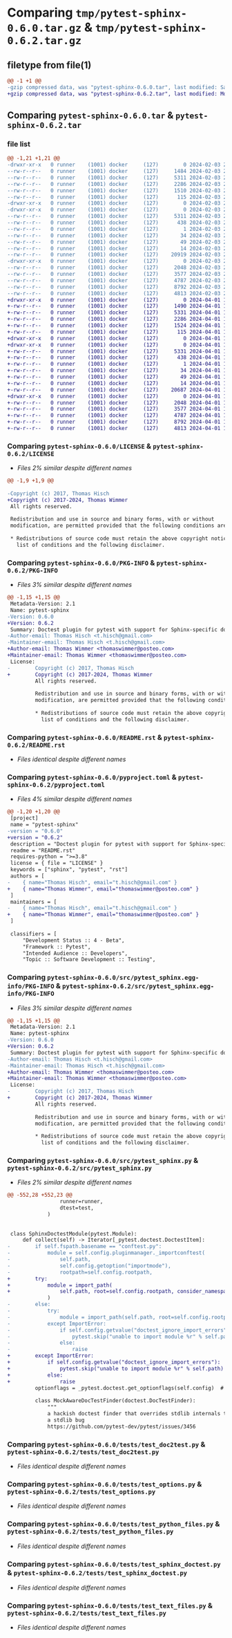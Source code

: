 # Comparing `tmp/pytest-sphinx-0.6.0.tar.gz` & `tmp/pytest-sphinx-0.6.2.tar.gz`

## filetype from file(1)

```diff
@@ -1 +1 @@
-gzip compressed data, was "pytest-sphinx-0.6.0.tar", last modified: Sat Feb  3 20:08:07 2024, max compression
+gzip compressed data, was "pytest-sphinx-0.6.2.tar", last modified: Mon Apr  1 19:02:48 2024, max compression
```

## Comparing `pytest-sphinx-0.6.0.tar` & `pytest-sphinx-0.6.2.tar`

### file list

```diff
@@ -1,21 +1,21 @@
-drwxr-xr-x   0 runner    (1001) docker     (127)        0 2024-02-03 20:08:06.998249 pytest-sphinx-0.6.0/
--rw-r--r--   0 runner    (1001) docker     (127)     1484 2024-02-03 20:07:57.000000 pytest-sphinx-0.6.0/LICENSE
--rw-r--r--   0 runner    (1001) docker     (127)     5311 2024-02-03 20:08:06.998249 pytest-sphinx-0.6.0/PKG-INFO
--rw-r--r--   0 runner    (1001) docker     (127)     2286 2024-02-03 20:07:57.000000 pytest-sphinx-0.6.0/README.rst
--rw-r--r--   0 runner    (1001) docker     (127)     1510 2024-02-03 20:07:57.000000 pytest-sphinx-0.6.0/pyproject.toml
--rw-r--r--   0 runner    (1001) docker     (127)      115 2024-02-03 20:08:06.998249 pytest-sphinx-0.6.0/setup.cfg
-drwxr-xr-x   0 runner    (1001) docker     (127)        0 2024-02-03 20:08:06.994249 pytest-sphinx-0.6.0/src/
-drwxr-xr-x   0 runner    (1001) docker     (127)        0 2024-02-03 20:08:06.994249 pytest-sphinx-0.6.0/src/pytest_sphinx.egg-info/
--rw-r--r--   0 runner    (1001) docker     (127)     5311 2024-02-03 20:08:06.000000 pytest-sphinx-0.6.0/src/pytest_sphinx.egg-info/PKG-INFO
--rw-r--r--   0 runner    (1001) docker     (127)      438 2024-02-03 20:08:06.000000 pytest-sphinx-0.6.0/src/pytest_sphinx.egg-info/SOURCES.txt
--rw-r--r--   0 runner    (1001) docker     (127)        1 2024-02-03 20:08:06.000000 pytest-sphinx-0.6.0/src/pytest_sphinx.egg-info/dependency_links.txt
--rw-r--r--   0 runner    (1001) docker     (127)       34 2024-02-03 20:08:06.000000 pytest-sphinx-0.6.0/src/pytest_sphinx.egg-info/entry_points.txt
--rw-r--r--   0 runner    (1001) docker     (127)       49 2024-02-03 20:08:06.000000 pytest-sphinx-0.6.0/src/pytest_sphinx.egg-info/requires.txt
--rw-r--r--   0 runner    (1001) docker     (127)       14 2024-02-03 20:08:06.000000 pytest-sphinx-0.6.0/src/pytest_sphinx.egg-info/top_level.txt
--rw-r--r--   0 runner    (1001) docker     (127)    20919 2024-02-03 20:07:57.000000 pytest-sphinx-0.6.0/src/pytest_sphinx.py
-drwxr-xr-x   0 runner    (1001) docker     (127)        0 2024-02-03 20:08:06.994249 pytest-sphinx-0.6.0/tests/
--rw-r--r--   0 runner    (1001) docker     (127)     2048 2024-02-03 20:07:57.000000 pytest-sphinx-0.6.0/tests/test_doc2test.py
--rw-r--r--   0 runner    (1001) docker     (127)     3577 2024-02-03 20:07:57.000000 pytest-sphinx-0.6.0/tests/test_options.py
--rw-r--r--   0 runner    (1001) docker     (127)     4787 2024-02-03 20:07:57.000000 pytest-sphinx-0.6.0/tests/test_python_files.py
--rw-r--r--   0 runner    (1001) docker     (127)     8792 2024-02-03 20:07:57.000000 pytest-sphinx-0.6.0/tests/test_sphinx_doctest.py
--rw-r--r--   0 runner    (1001) docker     (127)     4813 2024-02-03 20:07:57.000000 pytest-sphinx-0.6.0/tests/test_text_files.py
+drwxr-xr-x   0 runner    (1001) docker     (127)        0 2024-04-01 19:02:48.479334 pytest-sphinx-0.6.2/
+-rw-r--r--   0 runner    (1001) docker     (127)     1490 2024-04-01 19:02:42.000000 pytest-sphinx-0.6.2/LICENSE
+-rw-r--r--   0 runner    (1001) docker     (127)     5331 2024-04-01 19:02:48.479334 pytest-sphinx-0.6.2/PKG-INFO
+-rw-r--r--   0 runner    (1001) docker     (127)     2286 2024-04-01 19:02:42.000000 pytest-sphinx-0.6.2/README.rst
+-rw-r--r--   0 runner    (1001) docker     (127)     1524 2024-04-01 19:02:42.000000 pytest-sphinx-0.6.2/pyproject.toml
+-rw-r--r--   0 runner    (1001) docker     (127)      115 2024-04-01 19:02:48.479334 pytest-sphinx-0.6.2/setup.cfg
+drwxr-xr-x   0 runner    (1001) docker     (127)        0 2024-04-01 19:02:48.475334 pytest-sphinx-0.6.2/src/
+drwxr-xr-x   0 runner    (1001) docker     (127)        0 2024-04-01 19:02:48.479334 pytest-sphinx-0.6.2/src/pytest_sphinx.egg-info/
+-rw-r--r--   0 runner    (1001) docker     (127)     5331 2024-04-01 19:02:48.000000 pytest-sphinx-0.6.2/src/pytest_sphinx.egg-info/PKG-INFO
+-rw-r--r--   0 runner    (1001) docker     (127)      438 2024-04-01 19:02:48.000000 pytest-sphinx-0.6.2/src/pytest_sphinx.egg-info/SOURCES.txt
+-rw-r--r--   0 runner    (1001) docker     (127)        1 2024-04-01 19:02:48.000000 pytest-sphinx-0.6.2/src/pytest_sphinx.egg-info/dependency_links.txt
+-rw-r--r--   0 runner    (1001) docker     (127)       34 2024-04-01 19:02:48.000000 pytest-sphinx-0.6.2/src/pytest_sphinx.egg-info/entry_points.txt
+-rw-r--r--   0 runner    (1001) docker     (127)       49 2024-04-01 19:02:48.000000 pytest-sphinx-0.6.2/src/pytest_sphinx.egg-info/requires.txt
+-rw-r--r--   0 runner    (1001) docker     (127)       14 2024-04-01 19:02:48.000000 pytest-sphinx-0.6.2/src/pytest_sphinx.egg-info/top_level.txt
+-rw-r--r--   0 runner    (1001) docker     (127)    20687 2024-04-01 19:02:42.000000 pytest-sphinx-0.6.2/src/pytest_sphinx.py
+drwxr-xr-x   0 runner    (1001) docker     (127)        0 2024-04-01 19:02:48.479334 pytest-sphinx-0.6.2/tests/
+-rw-r--r--   0 runner    (1001) docker     (127)     2048 2024-04-01 19:02:42.000000 pytest-sphinx-0.6.2/tests/test_doc2test.py
+-rw-r--r--   0 runner    (1001) docker     (127)     3577 2024-04-01 19:02:42.000000 pytest-sphinx-0.6.2/tests/test_options.py
+-rw-r--r--   0 runner    (1001) docker     (127)     4787 2024-04-01 19:02:42.000000 pytest-sphinx-0.6.2/tests/test_python_files.py
+-rw-r--r--   0 runner    (1001) docker     (127)     8792 2024-04-01 19:02:42.000000 pytest-sphinx-0.6.2/tests/test_sphinx_doctest.py
+-rw-r--r--   0 runner    (1001) docker     (127)     4813 2024-04-01 19:02:42.000000 pytest-sphinx-0.6.2/tests/test_text_files.py
```

### Comparing `pytest-sphinx-0.6.0/LICENSE` & `pytest-sphinx-0.6.2/LICENSE`

 * *Files 2% similar despite different names*

```diff
@@ -1,9 +1,9 @@
 
-Copyright (c) 2017, Thomas Hisch
+Copyright (c) 2017-2024, Thomas Wimmer
 All rights reserved.
 
 Redistribution and use in source and binary forms, with or without
 modification, are permitted provided that the following conditions are met:
 
 * Redistributions of source code must retain the above copyright notice, this
   list of conditions and the following disclaimer.
```

### Comparing `pytest-sphinx-0.6.0/PKG-INFO` & `pytest-sphinx-0.6.2/PKG-INFO`

 * *Files 3% similar despite different names*

```diff
@@ -1,15 +1,15 @@
 Metadata-Version: 2.1
 Name: pytest-sphinx
-Version: 0.6.0
+Version: 0.6.2
 Summary: Doctest plugin for pytest with support for Sphinx-specific doctest-directives
-Author-email: Thomas Hisch <t.hisch@gmail.com>
-Maintainer-email: Thomas Hisch <t.hisch@gmail.com>
+Author-email: Thomas Wimmer <thomaswimmer@posteo.com>
+Maintainer-email: Thomas Wimmer <thomaswimmer@posteo.com>
 License: 
-        Copyright (c) 2017, Thomas Hisch
+        Copyright (c) 2017-2024, Thomas Wimmer
         All rights reserved.
         
         Redistribution and use in source and binary forms, with or without
         modification, are permitted provided that the following conditions are met:
         
         * Redistributions of source code must retain the above copyright notice, this
           list of conditions and the following disclaimer.
```

### Comparing `pytest-sphinx-0.6.0/README.rst` & `pytest-sphinx-0.6.2/README.rst`

 * *Files identical despite different names*

### Comparing `pytest-sphinx-0.6.0/pyproject.toml` & `pytest-sphinx-0.6.2/pyproject.toml`

 * *Files 4% similar despite different names*

```diff
@@ -1,20 +1,20 @@
 [project]
 name = "pytest-sphinx"
-version = "0.6.0"
+version = "0.6.2"
 description = "Doctest plugin for pytest with support for Sphinx-specific doctest-directives"
 readme = "README.rst"
 requires-python = ">=3.8"
 license = { file = "LICENSE" }
 keywords = ["sphinx", "pytest", "rst"]
 authors = [
-    { name="Thomas Hisch", email="t.hisch@gmail.com" }
+    { name="Thomas Wimmer", email="thomaswimmer@posteo.com" }
 ]
 maintainers = [
-    { name="Thomas Hisch", email="t.hisch@gmail.com" }
+    { name="Thomas Wimmer", email="thomaswimmer@posteo.com" }
 ]
 
 classifiers = [
     "Development Status :: 4 - Beta",
     "Framework :: Pytest",
     "Intended Audience :: Developers",
     "Topic :: Software Development :: Testing",
```

### Comparing `pytest-sphinx-0.6.0/src/pytest_sphinx.egg-info/PKG-INFO` & `pytest-sphinx-0.6.2/src/pytest_sphinx.egg-info/PKG-INFO`

 * *Files 3% similar despite different names*

```diff
@@ -1,15 +1,15 @@
 Metadata-Version: 2.1
 Name: pytest-sphinx
-Version: 0.6.0
+Version: 0.6.2
 Summary: Doctest plugin for pytest with support for Sphinx-specific doctest-directives
-Author-email: Thomas Hisch <t.hisch@gmail.com>
-Maintainer-email: Thomas Hisch <t.hisch@gmail.com>
+Author-email: Thomas Wimmer <thomaswimmer@posteo.com>
+Maintainer-email: Thomas Wimmer <thomaswimmer@posteo.com>
 License: 
-        Copyright (c) 2017, Thomas Hisch
+        Copyright (c) 2017-2024, Thomas Wimmer
         All rights reserved.
         
         Redistribution and use in source and binary forms, with or without
         modification, are permitted provided that the following conditions are met:
         
         * Redistributions of source code must retain the above copyright notice, this
           list of conditions and the following disclaimer.
```

### Comparing `pytest-sphinx-0.6.0/src/pytest_sphinx.py` & `pytest-sphinx-0.6.2/src/pytest_sphinx.py`

 * *Files 2% similar despite different names*

```diff
@@ -552,28 +552,23 @@
                 runner=runner,
                 dtest=test,
             )
 
 
 class SphinxDoctestModule(pytest.Module):
     def collect(self) -> Iterator[_pytest.doctest.DoctestItem]:
-        if self.fspath.basename == "conftest.py":
-            module = self.config.pluginmanager._importconftest(
-                self.path,
-                self.config.getoption("importmode"),
-                rootpath=self.config.rootpath,
+        try:
+            module = import_path(
+                self.path, root=self.config.rootpath, consider_namespace_packages=False
             )
-        else:
-            try:
-                module = import_path(self.path, root=self.config.rootpath)
-            except ImportError:
-                if self.config.getvalue("doctest_ignore_import_errors"):
-                    pytest.skip("unable to import module %r" % self.path)
-                else:
-                    raise
+        except ImportError:
+            if self.config.getvalue("doctest_ignore_import_errors"):
+                pytest.skip("unable to import module %r" % self.path)
+            else:
+                raise
         optionflags = _pytest.doctest.get_optionflags(self.config)  # type:ignore
 
         class MockAwareDocTestFinder(doctest.DocTestFinder):
             """
             a hackish doctest finder that overrides stdlib internals to fix
             a stdlib bug
             https://github.com/pytest-dev/pytest/issues/3456
```

### Comparing `pytest-sphinx-0.6.0/tests/test_doc2test.py` & `pytest-sphinx-0.6.2/tests/test_doc2test.py`

 * *Files identical despite different names*

### Comparing `pytest-sphinx-0.6.0/tests/test_options.py` & `pytest-sphinx-0.6.2/tests/test_options.py`

 * *Files identical despite different names*

### Comparing `pytest-sphinx-0.6.0/tests/test_python_files.py` & `pytest-sphinx-0.6.2/tests/test_python_files.py`

 * *Files identical despite different names*

### Comparing `pytest-sphinx-0.6.0/tests/test_sphinx_doctest.py` & `pytest-sphinx-0.6.2/tests/test_sphinx_doctest.py`

 * *Files identical despite different names*

### Comparing `pytest-sphinx-0.6.0/tests/test_text_files.py` & `pytest-sphinx-0.6.2/tests/test_text_files.py`

 * *Files identical despite different names*

